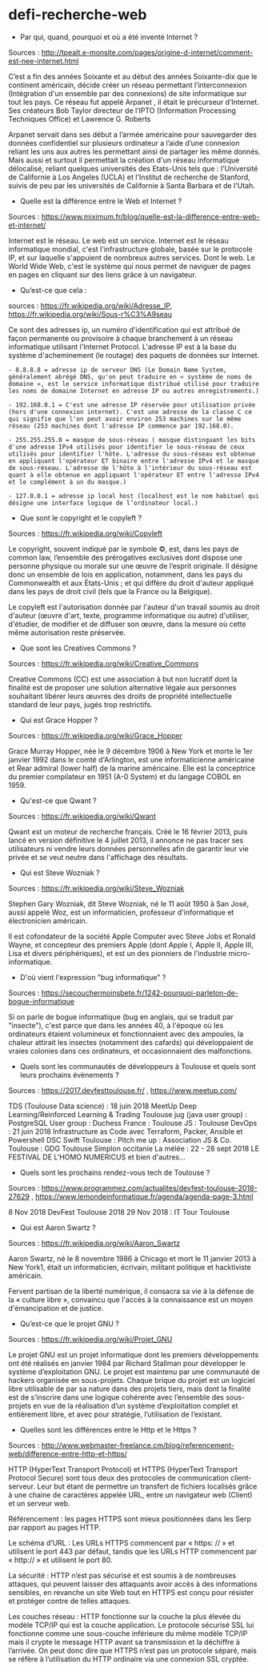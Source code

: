 # defi-recherche-web

 - Par qui, quand, pourquoi et où a été inventé Internet ?

Sources : http://tpealt.e-monsite.com/pages/origine-d-internet/comment-est-nee-internet.html

C’est a fin des années Soixante et au début des années Soixante-dix que le continent américain, décide créer un réseau permettant l’interconnexion (Intégration d'un ensemble par des connexions) de site informatique sur tout les pays. Ce réseau fut appelé Arpanet , il était le précurseur d’Internet. Ses créateurs Bob Taylor directeur de l’IPTO (Information Processing Techniques Office) et Lawrence G. Roberts

Arpanet servait dans ses début a l’armée américaine pour sauvegarder des données confidentiel sur plusieurs ordinateur a l’aide  d’une connexion reliant les uns aux autres les permettant ainsi de  partager  les même donnés. Mais aussi et surtout il permettait la création d'un réseau informatique délocalisé, reliant quelques universités des Etats-Unis tels que : l'Université de Californie à Los Angeles (UCLA) et l'Institut de recherche de Stanford, suivis de peu par les universités de Californie à Santa Barbara et de l'Utah.


- Quelle est la différence entre le Web et Internet ?

Sources : https://www.miximum.fr/blog/quelle-est-la-difference-entre-web-et-internet/

Internet est le réseau. Le web est un service.
Internet est le réseau informatique mondial, c'est l'infrastructure globale, basée sur le protocole IP, et sur laquelle s'appuient de nombreux autres services. Dont le web. Le World Wide Web, c'est le système qui nous permet de naviguer de pages en pages en cliquant sur des liens grâce à un navigateur.


- Qu’est-ce que cela :

sources : https://fr.wikipedia.org/wiki/Adresse_IP, https://fr.wikipedia.org/wiki/Sous-r%C3%A9seau

Ce sont des adresses ip, un numéro d'identification qui est attribué de façon permanente ou provisoire à chaque branchement à un réseau informatique utilisant l'Internet Protocol. L'adresse IP est à la base du système d'acheminement (le routage) des paquets de données sur Internet.

    - 8.8.8.8 = adresse ip de serveur DNS (Le Domain Name System, généralement abrégé DNS, qu'on peut traduire en « système de noms de domaine », est le service informatique distribué utilisé pour traduire les noms de domaine Internet en adresse IP ou autres enregistrements.)

    - 192.168.0.1 = C'est une adresse IP réservée pour utilisation privée (hors d'une connexion internet). C'est une adresse de la classe C ce qui signifie que l'on peut avoir environ 253 machines sur le même réseau (253 machines dont l'adresse IP commence par 192.168.0).

    - 255.255.255.0 = masque de sous-réseau ( masque distinguant les bits d'une adresse IPv4 utilisés pour identifier le sous-réseau de ceux utilisés pour identifier l'hôte. L'adresse du sous-réseau est obtenue en appliquant l'opérateur ET binaire entre l'adresse IPv4 et le masque de sous-réseau. L'adresse de l'hôte à l'intérieur du sous-réseau est quant à elle obtenue en appliquant l'opérateur ET entre l'adresse IPv4 et le complément à un du masque.)

    - 127.0.0.1 = adresse ip local host (localhost est le nom habituel qui désigne une interface logique de l’ordinateur local.)


- Que sont le copyright et le copyleft ?

Sources : https://fr.wikipedia.org/wiki/Copyleft

Le copyright, souvent indiqué par le symbole ©, est, dans les pays de common law, l’ensemble des prérogatives exclusives dont dispose une personne physique ou morale sur une œuvre de l’esprit originale. Il désigne donc un ensemble de lois en application, notamment, dans les pays du Commonwealth et aux États-Unis ; et qui diffère du droit d'auteur appliqué dans les pays de droit civil (tels que la France ou la Belgique).

Le copyleft est l'autorisation donnée par l'auteur d'un travail soumis au droit d'auteur (œuvre d'art, texte, programme informatique ou autre) d'utiliser, d'étudier, de modifier et de diffuser son œuvre, dans la mesure où cette même autorisation reste préservée.


- Que sont les Creatives Commons ?

Sources : https://fr.wikipedia.org/wiki/Creative_Commons

Creative Commons (CC) est une association à but non lucratif dont la finalité est de proposer une solution alternative légale aux personnes souhaitant libérer leurs œuvres des droits de propriété intellectuelle standard de leur pays, jugés trop restrictifs.


- Qui est Grace Hopper ?

Sources : https://fr.wikipedia.org/wiki/Grace_Hopper

Grace Murray Hopper, née le 9 décembre 1906 à New York et morte le 1er janvier 1992 dans le comté d'Arlington, est une informaticienne américaine et Rear admiral (lower half) de la marine américaine. Elle est la conceptrice du premier compilateur en 1951 (A-0 System) et du langage COBOL en 1959.


- Qu'est-ce que Qwant ?

Sources : https://fr.wikipedia.org/wiki/Qwant

Qwant est un moteur de recherche français. Créé le 16 février 2013, puis lancé en version définitive le 4 juillet 2013, il annonce ne pas tracer ses utilisateurs ni vendre leurs données personnelles afin de garantir leur vie privée et se veut neutre dans l'affichage des résultats.


- Qui est Steve Wozniak ?

Sources : https://fr.wikipedia.org/wiki/Steve_Wozniak

Stephen Gary Wozniak, dit Steve Wozniak, né le 11 août 1950 à San José, aussi appelé Woz, est un informaticien, professeur d'informatique et électronicien américain.

Il est cofondateur de la société Apple Computer avec Steve Jobs et Ronald Wayne, et concepteur des premiers Apple (dont Apple I, Apple II, Apple III, Lisa et divers périphériques), et est un des pionniers de l'industrie micro-informatique.


- D'où vient l'expression "bug informatique" ?

Sources : https://secouchermoinsbete.fr/1242-pourquoi-parleton-de-bogue-informatique

Si on parle de bogue informatique (bug en anglais, qui se traduit par "insecte"), c'est parce que dans les années 40, à l'époque où les ordinateurs étaient volumineux et fonctionnaient avec des ampoules, la chaleur attirait les insectes (notamment des cafards) qui développaient de vraies colonies dans ces ordinateurs, et occasionnaient des malfonctions.


- Quels sont les communautés de développeurs à Toulouse et quels sont leurs prochains évènements ?

Sources : https://2017.devfesttoulouse.fr/ , https://www.meetup.com/

TDS (Toulouse Data science) : 18 juin 2018 MeetUp Deep Learning/Reinforced Learning & Trading
Toulouse jug (java user group) :
PostgreSQL User group : 
Duchess France : 
Toulouse JS : 
Toulouse DevOps : 21 juin 2018 Infrastructure as Code avec Terraform, Packer, Ansible et Powershell DSC
Swift Toulouse : 
Pitch me up : 
Association JS & Co. Toulouse : 
GDG Toulouse
Simplon occitanie
La mélée : 22 - 28 sept 2018 LE FESTIVAL DE L'HOMO NUMERICUS
et bien d'autres...


- Quels sont les prochains rendez-vous tech de Toulouse ?

Sources : https://www.programmez.com/actualites/devfest-toulouse-2018-27629 , https://www.lemondeinformatique.fr/agenda/agenda-page-3.html

8 Nov 2018 DevFest Toulouse 2018
29 Nov 2018 : IT Tour Toulouse 


- Qui est Aaron Swartz ?

Sources : https://fr.wikipedia.org/wiki/Aaron_Swartz

Aaron Swartz, né le 8 novembre 1986 à Chicago et mort le 11 janvier 2013 à New York1, était un informaticien, écrivain, militant politique et hacktiviste américain.

Fervent partisan de la liberté numérique, il consacra sa vie à la défense de la « culture libre », convaincu que l'accès à la connaissance est un moyen d'émancipation et de justice.


- Qu’est-ce que le projet GNU ?

Sources : https://fr.wikipedia.org/wiki/Projet_GNU

Le projet GNU est un projet informatique dont les premiers développements ont été réalisés en janvier 1984 par Richard Stallman pour développer le système d’exploitation GNU. Le projet est maintenu par une communauté de hackers organisée en sous-projets. Chaque brique du projet est un logiciel libre utilisable de par sa nature dans des projets tiers, mais dont la finalité est de s’inscrire dans une logique cohérente avec l’ensemble des sous-projets en vue de la réalisation d’un système d’exploitation complet et entièrement libre, et avec pour stratégie, l’utilisation de l’existant.


- Quelles sont les différences entre le Http et le Https ?

Sources : http://www.webmaster-freelance.cm/blog/referencement-web/difference-entre-http-et-https/

HTTP (HyperText Transport Protocol) et HTTPS (HyperText Transport Protocol Secure) sont tous deux des protocoles de communication client-serveur. Leur but étant de permettre un transfert de fichiers localisés grâce à une chaine de caractères appelée URL, entre un navigateur web (Client) et un serveur web.

Référencement : les pages HTTPS sont mieux positionnées dans les Serp par rapport au pages HTTP.

Le schéma d’URL : Les URLs HTTPS commencent par « https: // » et utilisent le port 443 par défaut, tandis que les URLs HTTP commencent par « http:// » et utilisent le port 80.

La sécurité : HTTP n’est pas sécurisé et est soumis à de nombreuses attaques, qui peuvent laisser des attaquants avoir accès à des informations sensibles, en revanche un site Web tout en HTTPS est conçu pour résister et protéger contre de telles attaques.

Les couches réseau : HTTP fonctionne sur la couche la plus élevée du modèle TCP/IP qui est la couche application. Le protocole sécurisé SSL lui fonctionne comme une sous-couche inférieure du même modèle TCP/IP mais il crypte le message HTTP avant sa transmission et la déchiffre à l’arrivée. On peut donc dire que HTTPS n’est pas un protocole séparé, mais se réfère à l’utilisation du HTTP ordinaire via une connexion SSL cryptée.




